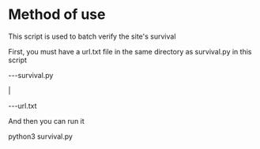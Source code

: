 # Method of use
This script is used to batch verify the site's survival

First, you must have a url.txt file in the same directory as survival.py in this script

---survival.py 

|

---url.txt

And then you can run it

python3 survival.py
